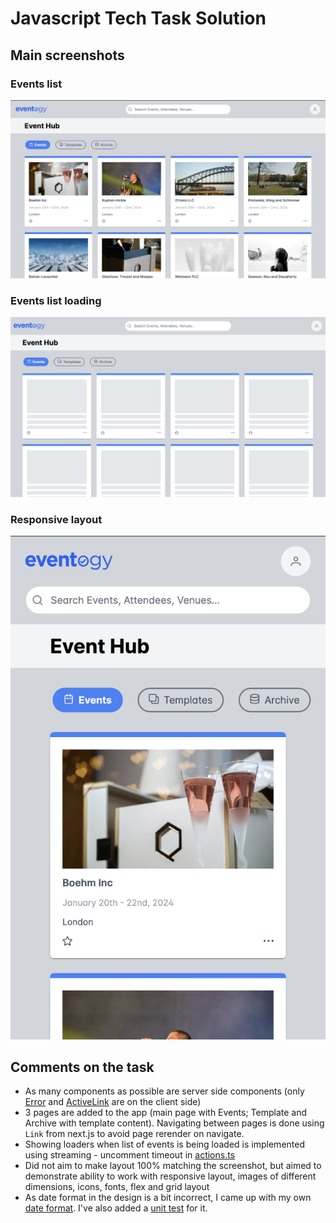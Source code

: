 # Javascript Tech Task Solution

## Main screenshots

### Events list
![event_list](../public/screenshot.png)

### Events list loading
![event_list_loading](../public/loading.png)

### Responsive layout
![mobile](../public/mobile.png)

## Comments on the task

- As many components as possible are server side components (only [Error](../app/error.tsx) and [ActiveLink](../app/ui/ActiveLink.tsx) are on the client side)
- 3 pages are added to the app (main page with Events; Template and Archive with template content). Navigating between pages is done using `Link` from next.js to avoid page rerender on navigate.
- Showing loaders when list of events is being loaded is implemented using streaming - uncomment timeout in [actions.ts](../app/lib/actions.ts)
- Did not aim to make layout 100% matching the screenshot, but aimed to demonstrate ability to work with responsive layout, images of different dimensions, icons, fonts, flex and grid layout
- As date format in the design is a bit incorrect, I came up with my own [date format](../app/lib/helpers.ts). I've also added a [unit test](../app/lib/helpers.test.ts) for it.
